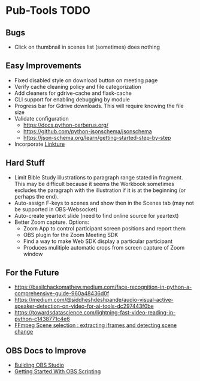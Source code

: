 # Pub-Tools TODO

## Bugs

* Click on thumbnail in scenes list (sometimes) does nothing

## Easy Improvements

* Fixed disabled style on download button on meeting page
* Verify cache cleaning policy and file categorization
* Add cleaners for gdrive-cache and flask-cache
* CLI support for enabling debugging by module
* Progress bar for Gdrive downloads. This will require knowing the file size
* Validate configuration
    * https://docs.python-cerberus.org/
    * https://github.com/python-jsonschema/jsonschema
    * https://json-schema.org/learn/getting-started-step-by-step
* Incorporate [Linkture](https://github.com/erykjj/linkture)

## Hard Stuff

* Limit Bible Study illustrations to paragraph range stated in fragment. This may
be difficult because it seems the Workbook sometimes excludes the paragraph
with the illustration if it is at the beginning (or perhaps the end).
* Auto-assign F-keys to scenes and show then in the Scenes tab (may not be supported in OBS-Websocket)
* Auto-create yeartext slide (need to find online source for yeartext)
* Better Zoom capture. Options:
    * Zoom App to control participant screen positions and report them
    * OBS plugin for the Zoom Meeting SDK
    * Find a way to make Web SDK display a particular participant
    * Produces mulitiple automatic crops from screen capture of Zoom window

## For the Future

* https://basilchackomathew.medium.com/face-recognition-in-python-a-comprehensive-guide-960a48436d0f
* https://medium.com/@siddheshdeshpande/audio-visual-active-speaker-detection-on-video-for-ai-tools-dc297443f0be
* https://towardsdatascience.com/lightning-fast-video-reading-in-python-c1438771c4e6
* [FFmpeg Scene selection : extracting iframes and detecting scene change](https://www.bogotobogo.com/FFMpeg/ffmpeg_thumbnails_select_scene_iframe.php)

## OBS Docs to Improve

* [Building OBS Studio](https://github.com/obsproject/obs-studio/wiki/Building-OBS-Studio)
* [Getting Started With OBS Scripting](https://github.com/obsproject/obs-studio/wiki/Getting-Started-With-OBS-Scripting)

